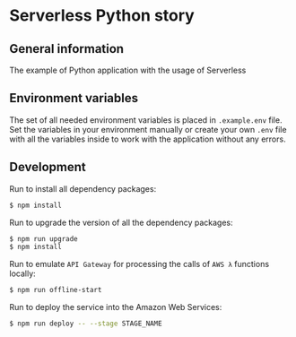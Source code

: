 Serverless Python story
=======================

General information
-------------------

The example of Python application with the usage of Serverless


Environment variables
---------------------

The set of all needed environment variables is placed in `.example.env` file.  
Set the variables in your environment manually or create your own `.env` file with all the variables inside to work with the application without any errors.

Development
-----------

Run to install all dependency packages:
```bash
$ npm install
```

Run to upgrade the version of all the dependency packages:
```bash
$ npm run upgrade
$ npm install
```

Run to emulate `API Gateway` for processing the calls of `AWS λ` functions locally:
```bash
$ npm run offline-start
```

Run to deploy the service into the Amazon Web Services:
```bash
$ npm run deploy -- --stage STAGE_NAME
```
